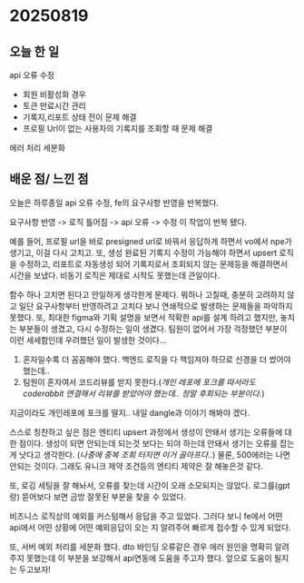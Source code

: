 # 20250819
## 오늘 한 일
api 오류 수정
- 회원 비활성화 경우
- 토큰 만료시간 관리
- 기록지,리포트 상태 전이 문제 해결
- 프로필 Url이 없는 사용자의 기록지를 조회할 때 문제 해결

에러 처리 세분화

## 배운 점/ 느낀 점
오늘은 하루종일 api 오류 수정, fe의 요구사항 반영을 반복했다.

요구사항 반영 -> 로직 틀어짐 -> api 오류 -> 수정 
이 작업이 반복 됐다. 

예를 들어, 프로필 url을 바로 presigned url로 바꿔서 응답하게 하면서 vo에서 npe가 생기고, 이걸 다시 고치고. 또, 생성 완료된 기록지 수정이 가능해야 하면서 upsert 로직을 수정하고, 리포트로 자동생성 되어 기록지로서 조회되지 않는 문제등을 해결하면서 시간을 보냈다. 비동기 로직은 제대로 시작도 못했는데 큰일이다.

함수 하나 고치면 된다고 안일하게 생각한게 문제다. 뭐하나 고칠때, 충분히 고려하지 않고 일단 요구사항부터 반영하려고 고치다 보니 연쇄적으로 발생하는 문제들을 파악하지 못했다. 또, 최대한 figma와 기획 설명을 보면서 적확한 api를 설계 하려고 했지만, 놓치는 부분들이 생겼고, 다시 수정하는 일이 생겼다. 팀원이 없어서 가장 걱정했던 부분이 이런 세세함인데 우려했던 일이 발생한 것이다... 

1. 혼자일수록 더 꼼꼼해야 했다. 백엔드 로직을 다 책임져야 하므로 신경을 더 썼어야 했는데..
2. 팀원이 혼자여서 코드리뷰를 받지 못한다.(_개인 레포에 포크를 따서라도 coderabbit 연결해서 리뷰를 받았어야 했는데.. 정말 후회되는 부분이다._)

지금이라도 개인레포에 포크를 딸지.. 내일 dangle과 이야기 해봐야 겠다.


스스로 칭찬하고 싶은 점은 엔티티 upsert 과정에서 생성이 안돼서 생기는 오류들에 대한 점이다. 생성이 되면 안되는데 되는것 보다는 되야 하는데 안돼서 생기는 오류를 잡는게 낫다고 생각한다. (_나중에 중복 조회 터지면 이거 골아프다.._) 물론, 500에러는 나면 안되는 것이다. 그래도 유니크 제약 조건등의 엔티티 제약은 잘 해놓은것 같다.

또, 로깅 세팅을 잘 해놔서, 오류를 찾는데 시간이 오래 소모되지는 않았다. 로그를(gpt랑) 뜯어보다 보면 금방 잘못된 부분을 찾을 수 있었다. 

비즈니스 로직상의 예외를 커스텀해서 응답을 주고 있었다. 그러다 보니 fe에서 어떤 api에서 어떤 상황에 어떤 예외응답이 오는 지 알려주어 빠르게 접수할 수 있게 되었다.

또, 서버 예외 처리를 세분화 했다. dto 바인딩 오류같은 경우 에러 원인을 명확히 알려주지 못했는데 이 부분을 보강해서 api연동에 도움을 주고자 했다. 앞으로 도움이 될지는 두고보자!
